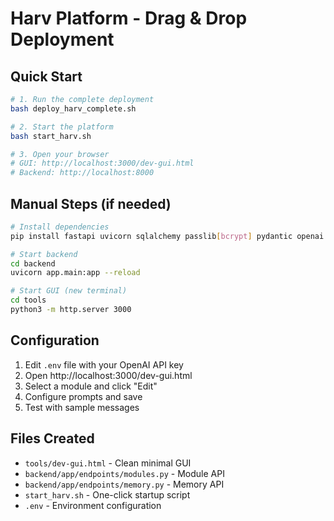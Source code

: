 # Harv Platform - Drag & Drop Deployment

## Quick Start
```bash
# 1. Run the complete deployment
bash deploy_harv_complete.sh

# 2. Start the platform
bash start_harv.sh

# 3. Open your browser
# GUI: http://localhost:3000/dev-gui.html
# Backend: http://localhost:8000
```

## Manual Steps (if needed)
```bash
# Install dependencies
pip install fastapi uvicorn sqlalchemy passlib[bcrypt] pydantic openai python-dotenv

# Start backend
cd backend
uvicorn app.main:app --reload

# Start GUI (new terminal)
cd tools
python3 -m http.server 3000
```

## Configuration
1. Edit `.env` file with your OpenAI API key
2. Open http://localhost:3000/dev-gui.html
3. Select a module and click "Edit"
4. Configure prompts and save
5. Test with sample messages

## Files Created
- `tools/dev-gui.html` - Clean minimal GUI
- `backend/app/endpoints/modules.py` - Module API
- `backend/app/endpoints/memory.py` - Memory API
- `start_harv.sh` - One-click startup script
- `.env` - Environment configuration
